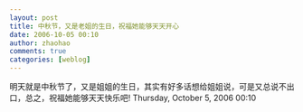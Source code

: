 ```yaml
---
layout: post
title: 中秋节，又是老姐的生日，祝福她能够天天开心
date: 2006-10-05 00:10
author: zhaohao
comments: true
categories: [weblog]
---
```

明天就是中秋节了，又是姐姐的生日，其实有好多话想给姐姐说，可是又总说不出口，总之，祝福她能够天天快乐吧!
Thursday, October 5, 2006 00:10
